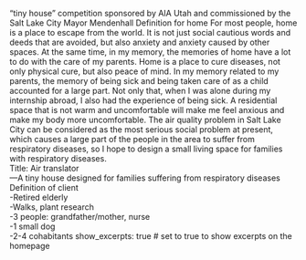 
 “tiny house” competition sponsored by AIA Utah and commissioned by the Salt Lake City Mayor Mendenhall
  Definition for home
  For most people, home is a place to escape from the world. It is not just social cautious words and deeds that are avoided, but also anxiety and anxiety caused by other spaces. At the same time, in my memory, the memories of home have a lot to do with the care of my parents. Home is a place to cure diseases, not only physical cure, but also peace of mind. In my memory related to my parents, the memory of being sick and being taken care of as a child accounted for a large part. Not only that, when I was alone during my internship abroad, I also had the experience of being sick. A residential space that is not warm and uncomfortable will make me feel anxious and make my body more uncomfortable. The air quality problem in Salt Lake City can be considered as the most serious social problem at present, which causes a large part of the people in the area to suffer from respiratory diseases, so I hope to design a small living space for families with respiratory diseases.
 <Br> Title: Air translator
  <Br>—A tiny house designed for families suffering from respiratory diseases
  <Br>Definition of client
 <Br> -Retired elderly
  <Br>-Walks, plant research
 <Br> -3 people: grandfather/mother, nurse
 <Br> -1 small dog
 <Br> -2-4 cohabitants
show_excerpts: true # set to true to show excerpts on the homepage



